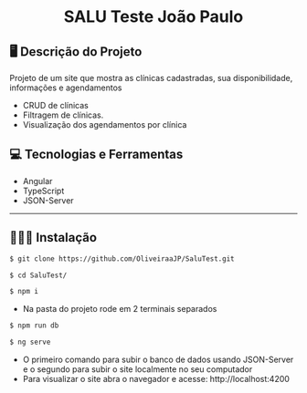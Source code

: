 <p align="center">
  <h1 align="center">
    SALU Teste João Paulo
  </h1>
</p>

## 🖥️ Descrição do Projeto

  Projeto de um site que mostra as clínicas cadastradas, sua disponibilidade, informações e agendamentos
  - CRUD de clínicas
  - Filtragem de clínicas.
  - Visualização dos agendamentos por clínica
## 💻 Tecnologias e Ferramentas

- Angular
- TypeScript
- JSON-Server

---

## 👨🏻‍💻 Instalação
```bash
$ git clone https://github.com/OliveiraaJP/SaluTest.git

$ cd SaluTest/

$ npm i
```
- Na pasta do projeto rode em 2 terminais separados
```bash
$ npm run db

$ ng serve
```
- O primeiro comando para subir o banco de dados usando JSON-Server e o segundo para subir o site localmente no seu computador
- Para visualizar o site abra o navegador e acesse: http://localhost:4200
